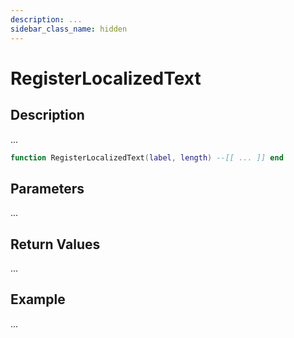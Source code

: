 ```yaml
---
description: ...
sidebar_class_name: hidden
---
```


# RegisterLocalizedText

## Description

...

```lua
function RegisterLocalizedText(label, length) --[[ ... ]] end
```

## Parameters

...

## Return Values

...

## Example

...


